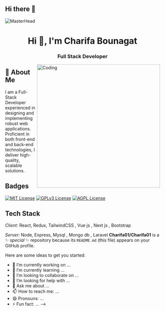 ## Hi there 👋
![MasterHead](
https://user-images.githubusercontent.com/95478989/198955082-6e78ebb5-e1e4-49f9-8d32-6e5af3984dcd.gif
)

<h1 align="center">Hi 👋, I'm Charifa Bounagat</h1>
<h3 align="center">Full Stack Developer </h3>


<img align="right" alt="Coding" width="400" src="https://gifdb.com/images/high/animated-chock-coding-c78f6elj32sfoi8q.webp" >





## 🚀 About Me
I am a Full-Stack Developer experienced in designing and implementing robust web applications. Proficient in both front-end and back-end technologies, I deliver high-quality, scalable solutions.


## Badges



[![MIT License](https://img.shields.io/badge/License-MIT-green.svg)](https://choosealicense.com/licenses/mit/)
[![GPLv3 License](https://img.shields.io/badge/License-GPL%20v3-yellow.svg)](https://opensource.org/licenses/)
[![AGPL License](https://img.shields.io/badge/license-AGPL-blue.svg)](http://www.gnu.org/licenses/agpl-3.0)


## Tech Stack

*Client:* React, Redux, TailwindCSS , Vue js  , Next js , Bootstrap 

*Server:* Node, Express, Mysql , Mongo db , Laravel
**Charifa01/Charifa01** is a ✨ _special_ ✨ repository because its `README.md` (this file) appears on your GitHub profile.

Here are some ideas to get you started:

- 🔭 I’m currently working on ...
- 🌱 I’m currently learning ...
- 👯 I’m looking to collaborate on ...
- 🤔 I’m looking for help with ...
- 💬 Ask me about ...
- 📫 How to reach me: ...
- 😄 Pronouns: ...
- ⚡ Fun fact: ...
-->
